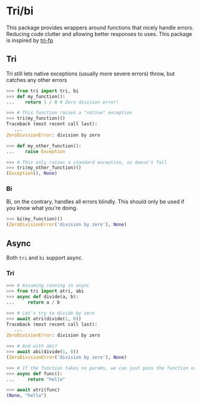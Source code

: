 # Tri/bi
This package provides wrappers around functions that nicely handle errors. Reducing code clutter and allowing better responses to uses. This package is inspired by [tri-fp](https://www.npmjs.com/package/tri-fp)

## Tri
Tri still lets native exceptions (usually more severe errors) throw, but catches any other errors
```python
>>> from tri import tri, bi
>>> def my_function():
...    return 1 / 0 # Zero division error!

>>> # This function raises a "native" exception
>>> tri(my_function)()
Traceback (most recent call last):
   ...
ZeroDivisionError: division by zero

>>> def my_other_function():
...    raise Exception

>>> # This only raises a standard exception, so doesn't fail
>>> tri(my_other_function)()
(Exception(), None)
```


### Bi
Bi, on the contrary, handles all errors blindly. This should only be used if you know what you're doing.
```python
>>> bi(my_function)()
(ZeroDivisionError('division by zero'), None)
```


## Async
Both `tri` and `bi` support async.

### Tri
```python
>>> # Assuming running in async
>>> from tri import atri, abi
>>> async def divide(a, b):
...     return a / b

>>> # Let's try to divide by zero
>>> await atri(divide(1, 0))
Traceback (most recent call last):
   ...
ZeroDivisionError: division by zero

>>> # And with abi?
>>> await abi(divide(1, 0))
(ZeroDivisionError('division by zero'), None)

>>> # If the function takes no params, we can just pass the function name
>>> async def func():
...     return "hello"

>>> await atri(func)
(None, "hello")
```